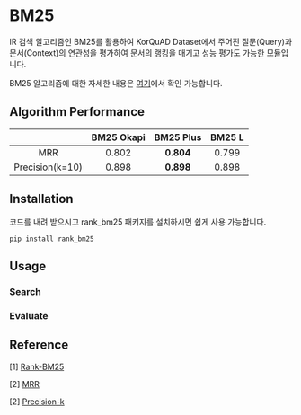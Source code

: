 # BM25

IR 검색 알고리즘인 BM25를 활용하여 KorQuAD Dataset에서 주어진 질문(Query)과 문서(Context)의 연관성을 평가하여 문서의 랭킹을 매기고 성능 평가도 가능한 모듈입니다.

BM25 알고리즘에 대한 자세한 내용은 [여기](https://github.com/jaeyeongs/research-development/tree/main/NLP/IR/metric/BM25 "BM25")에서 확인 가능합니다.
  
## Algorithm Performance

||**BM25 Okapi**|**BM25 Plus**|**BM25 L**|
|:---:|:---:|:---:|:---:|
|MRR|0.802|**0.804**|0.799|
|Precision(k=10)|0.898|**0.898**|0.898|

## Installation

코드를 내려 받으시고 rank_bm25 패키지를 설치하시면 쉽게 사용 가능합니다.
```
pip install rank_bm25
```

## Usage

### Search

### Evaluate

## Reference

[1] [Rank-BM25](https://github.com/dorianbrown/rank_bm25 "Rank-BM25")

[2] [MRR](https://amitness.com/2020/08/information-retrieval-evaluation/ "MRR")

[2] [Precision-k](https://amitness.com/2020/08/information-retrieval-evaluation/ "Precision-k")

